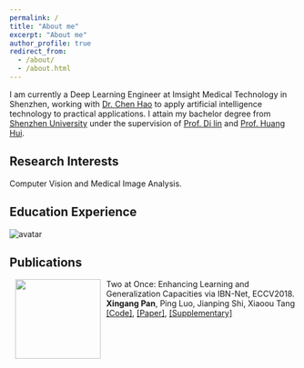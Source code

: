 ```yaml
---
permalink: /
title: "About me"
excerpt: "About me"
author_profile: true
redirect_from:
  - /about/
  - /about.html
---
```

I am currently a Deep Learning Engineer at Imsight Medical Technology in Shenzhen, working with [Dr. Chen Hao](http://appsrv.cse.cuhk.edu.hk/~hchen/) to apply artificial intelligence technology to practical applications.
I attain my bachelor degree from [Shenzhen University](https://www.szu.edu.cn/) under the supervision of [Prof. Di lin](http://vcc.szu.edu.cn/Di_Lin/) and [Prof. Huang Hui](http://vcc.szu.edu.cn/~huihuang).

## Research Interests
Computer Vision and Medical Image Analysis.
## Education Experience

![avatar](../images/bio-photo.jpg)
## Publications
<dl><dt><img align="left" width="150" height="140" hspace="10" src="../images/bio-photo.jpg"></dt><dt> Two at Once: Enhancing Learning and Generalization Capacities via IBN-Net, ECCV2018.</dt><dd><strong>Xingang Pan</strong>, Ping Luo, Jianping Shi, Xiaoou Tang</dd><dd><a href="https://github.com/XingangPan/IBN-Net">[Code]</a>, <a href="https://arxiv.org/abs/1807.09441">[Paper]</a>, <a href="https://xingangpan.github.io/files/IBNNet-sup.pdf">[Supplementary]</a></dd></dl>
